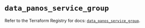 # `data_panos_service_group`

Refer to the Terraform Registry for docs: [`data_panos_service_group`](https://registry.terraform.io/providers/paloaltonetworks/panos/2.0.5/docs/data-sources/service_group).
